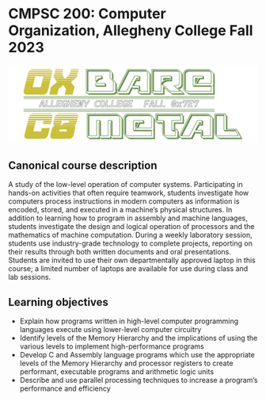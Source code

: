 # CMPSC 200: Computer Organization, Allegheny College Fall 2023

![Vector art of 200 in hex, subtitle of course: Bare Metal in pale green and gold](https://raw.githubusercontent.com/allegheny-college-cmpsc-200-fall-2023/course-materials/media/img/CMPSC%20-%20Github%20Banner.png)

## Canonical course description
A study of the low-level operation of computer systems. Participating in hands-on activities that often require teamwork, students investigate how computers process instructions in modern computers as information is encoded, stored, and executed in a machine’s physical structures. In addition to learning how to program in assembly and machine languages, students investigate the design and logical operation of processors and the mathematics of machine computation. During a weekly laboratory session, students use industry-grade technology to complete projects, reporting on their results through both written documents and oral presentations. Students are invited to use their own departmentally approved laptop in this course; a limited number of laptops are available for use during class and lab sessions.

## Learning objectives
* Explain how programs written in high-level computer programming languages execute using lower-level computer circuitry
* Identify levels of the Memory Hierarchy and the implications of using the various levels to implement high-performance programs
* Develop C and Assembly language programs which use the appropriate levels of the Memory Hierarchy and processor registers to create performant, executable programs and arithmetic logic units
* Describe and use parallel processing techniques to increase a program’s performance and efficiency
